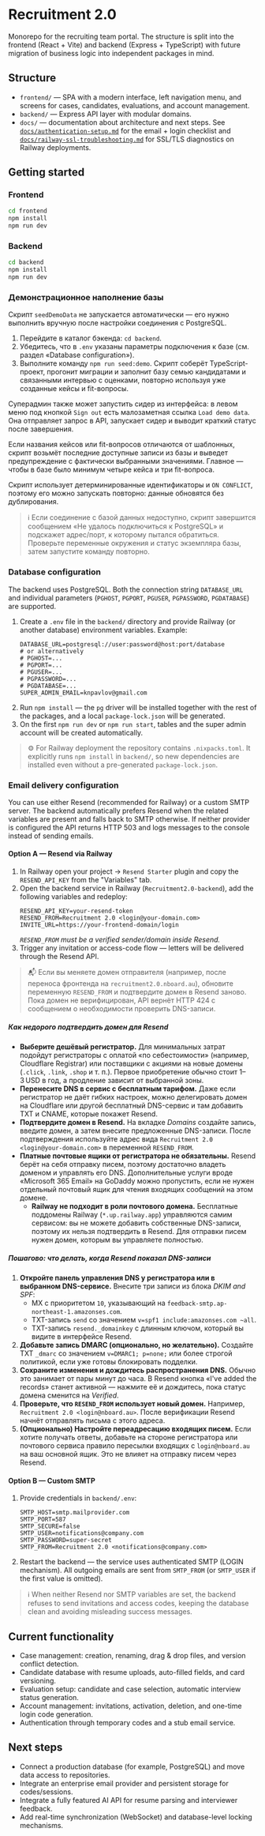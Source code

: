 # Recruitment 2.0

Monorepo for the recruiting team portal. The structure is split into the frontend (React + Vite) and backend (Express + TypeScript) with future migration of business logic into independent packages in mind.

## Structure

- `frontend/` — SPA with a modern interface, left navigation menu, and screens for cases, candidates, evaluations, and account management.
- `backend/` — Express API layer with modular domains.
- `docs/` — documentation about architecture and next steps. See [`docs/authentication-setup.md`](docs/authentication-setup.md) for the email + login checklist and [`docs/railway-ssl-troubleshooting.md`](docs/railway-ssl-troubleshooting.md) for SSL/TLS diagnostics on Railway deployments.

## Getting started

### Frontend

```bash
cd frontend
npm install
npm run dev
```

### Backend

```bash
cd backend
npm install
npm run dev
```

### Демонстрационное наполнение базы

Скрипт `seedDemoData` не запускается автоматически — его нужно выполнить вручную после настройки соединения с PostgreSQL.

1. Перейдите в каталог бэкенда: `cd backend`.
2. Убедитесь, что в `.env` указаны параметры подключения к базе (см. раздел «Database configuration»).
3. Выполните команду `npm run seed:demo`. Скрипт соберёт TypeScript-проект, прогонит миграции и заполнит базу семью кандидатами и связанными интервью с оценками, повторно используя уже созданные кейсы и fit-вопросы.

Суперадмин также может запустить сидер из интерфейса: в левом меню под кнопкой `Sign out` есть малозаметная ссылка `Load demo data`. Она отправляет запрос в API, запускает сидер и выводит краткий статус после завершения.

Если названия кейсов или fit-вопросов отличаются от шаблонных, скрипт возьмёт последние доступные записи из базы и выведет предупреждение с фактически выбранными значениями. Главное — чтобы в базе было минимум четыре кейса и три fit-вопроса.

Скрипт использует детерминированные идентификаторы и `ON CONFLICT`, поэтому его можно запускать повторно: данные обновятся без дублирования.

> ℹ️ Если соединение с базой данных недоступно, скрипт завершится сообщением «Не удалось подключиться к PostgreSQL» и подскажет адрес/порт, к которому пытался обратиться. Проверьте переменные окружения и статус экземпляра базы, затем запустите команду повторно.

### Database configuration

The backend uses PostgreSQL. Both the connection string `DATABASE_URL` and individual parameters (`PGHOST`, `PGPORT`, `PGUSER`, `PGPASSWORD`, `PGDATABASE`) are supported.

1. Create a `.env` file in the `backend/` directory and provide Railway (or another database) environment variables. Example:
   ```dotenv
   DATABASE_URL=postgresql://user:password@host:port/database
   # or alternatively
   # PGHOST=...
   # PGPORT=...
   # PGUSER=...
   # PGPASSWORD=...
   # PGDATABASE=...
   SUPER_ADMIN_EMAIL=knpavlov@gmail.com
   ```
2. Run `npm install` — the `pg` driver will be installed together with the rest of the packages, and a local `package-lock.json` will be generated.
3. On the first `npm run dev` or `npm run start`, tables and the super admin account will be created automatically.

> ⚙️ For Railway deployment the repository contains `.nixpacks.toml`. It explicitly runs `npm install` in `backend/`, so new dependencies are installed even without a pre-generated `package-lock.json`.

### Email delivery configuration

You can use either Resend (recommended for Railway) or a custom SMTP server. The backend automatically prefers Resend when the related variables are present and falls back to SMTP otherwise. If neither provider is configured the API returns HTTP 503 and logs messages to the console instead of sending emails.

#### Option A — Resend via Railway

1. In Railway open your project → `Resend Starter` plugin and copy the `RESEND_API_KEY` from the "Variables" tab.
2. Open the backend service in Railway (`Recruitment2.0-backend`), add the following variables and redeploy:
   ```dotenv
   RESEND_API_KEY=your-resend-token
   RESEND_FROM=Recruitment 2.0 <login@your-domain.com>
   INVITE_URL=https://your-frontend-domain/login
   ```
   *`RESEND_FROM` must be a verified sender/domain inside Resend.*
3. Trigger any invitation or access-code flow — letters will be delivered through the Resend API.

> 📬 Если вы меняете домен отправителя (например, после переноса фронтенда на `recruitment2.0.nboard.au`), обновите
> переменную `RESEND_FROM` и подтвердите домен в Resend заново. Пока домен не верифицирован, API вернёт HTTP 424 с
> сообщением о необходимости проверить DNS-записи.

##### Как недорого подтвердить домен для Resend

- **Выберите дешёвый регистратор.** Для минимальных затрат подойдут регистраторы с оплатой «по себестоимости» (например, Cloudflare Registrar) или поставщики с акциями на новые домены (`.click`, `.link`, `.shop` и т. п.). Первое приобретение обычно стоит 1–3 USD в год, а продление зависит от выбранной зоны.
- **Перенесите DNS в сервис с бесплатным тарифом.** Даже если регистратор не даёт гибких настроек, можно делегировать домен на Cloudflare или другой бесплатный DNS-сервис и там добавить TXT и CNAME, которые покажет Resend.
- **Подтвердите домен в Resend.** На вкладке *Domains* создайте запись, введите домен, а затем внесите предложенные DNS-записи. После подтверждения используйте адрес вида `Recruitment 2.0 <login@your-domain.com>` в переменной `RESEND_FROM`.
- **Платные почтовые ящики от регистратора не обязательны.** Resend берёт на себя отправку писем, поэтому достаточно владеть доменом и управлять его DNS. Дополнительные услуги вроде «Microsoft 365 Email» на GoDaddy можно пропустить, если не нужен отдельный почтовый ящик для чтения входящих сообщений на этом домене.
  - **Railway не подходит в роли почтового домена.** Бесплатные поддомены Railway (`*.up.railway.app`) управляются самим сервисом: вы не можете добавить собственные DNS-записи, поэтому их нельзя подтвердить в Resend. Для отправки писем нужен домен, которым вы управляете полностью.

##### Пошагово: что делать, когда Resend показал DNS-записи

1. **Откройте панель управления DNS у регистратора или в выбранном DNS-сервисе.** Внесите три записи из блока *DKIM and SPF*:
   - MX с приоритетом `10`, указывающий на `feedback-smtp.ap-northeast-1.amazonses.com`.
   - TXT-запись `send` со значением `v=spf1 include:amazonses.com ~all`.
   - TXT-запись `resend._domainkey` с длинным ключом, который вы видите в интерфейсе Resend.
2. **Добавьте запись DMARC (опционально, но желательно).** Создайте TXT `_dmarc` со значением `v=DMARC1; p=none;` или более строгой политикой, если уже готовы блокировать подделки.
3. **Сохраните изменения и дождитесь распространения DNS.** Обычно это занимает от пары минут до часа. В Resend кнопка «I've added the records» станет активной — нажмите её и дождитесь, пока статус домена сменится на *Verified*.
4. **Проверьте, что `RESEND_FROM` использует новый домен.** Например, `Recruitment 2.0 <login@nboard.au>`. После верификации Resend начнёт отправлять письма с этого адреса.
5. **(Опционально) Настройте переадресацию входящих писем.** Если хотите получать ответы, добавьте на стороне регистратора или почтового сервиса правило пересылки входящих с `login@nboard.au` на ваш основной ящик. Это не влияет на отправку писем через Resend.

#### Option B — Custom SMTP

1. Provide credentials in `backend/.env`:
   ```dotenv
   SMTP_HOST=smtp.mailprovider.com
   SMTP_PORT=587
   SMTP_SECURE=false
   SMTP_USER=notifications@company.com
   SMTP_PASSWORD=super-secret
   SMTP_FROM=Recruitment 2.0 <notifications@company.com>
   ```
2. Restart the backend — the service uses authenticated SMTP (LOGIN mechanism). All outgoing emails are sent from `SMTP_FROM` (or `SMTP_USER` if the first value is omitted).

> ℹ️ When neither Resend nor SMTP variables are set, the backend refuses to send invitations and access codes, keeping the database clean and avoiding misleading success messages.

## Current functionality

- Case management: creation, renaming, drag & drop files, and version conflict detection.
- Candidate database with resume uploads, auto-filled fields, and card versioning.
- Evaluation setup: candidate and case selection, automatic interview status generation.
- Account management: invitations, activation, deletion, and one-time login code generation.
- Authentication through temporary codes and a stub email service.

## Next steps

- Connect a production database (for example, PostgreSQL) and move data access to repositories.
- Integrate an enterprise email provider and persistent storage for codes/sessions.
- Integrate a fully featured AI API for resume parsing and interviewer feedback.
- Add real-time synchronization (WebSocket) and database-level locking mechanisms.
